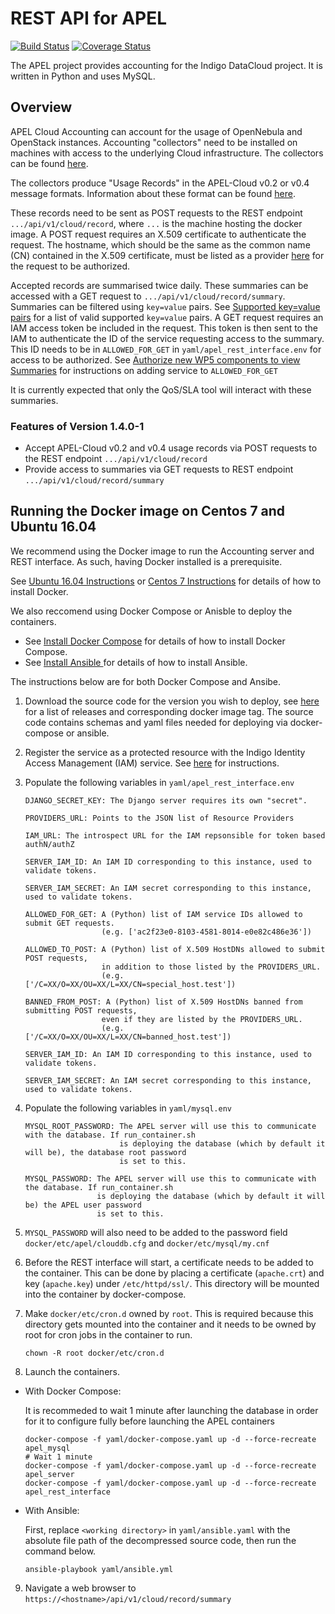 # REST API for APEL
[![Build Status](https://travis-ci.org/apel/rest.svg?branch=dev)](https://travis-ci.org/apel/rest)
[![Coverage Status](https://coveralls.io/repos/github/apel/rest/badge.svg?branch=dev)](https://coveralls.io/github/apel/rest?branch=dev)

The APEL project provides accounting for the Indigo DataCloud project. It is written in Python and uses MySQL.

## Overview
APEL Cloud Accounting can account for the usage of OpenNebula and OpenStack instances. Accounting "collectors" need to be installed on machines with access to the underlying Cloud infrastructure. The collectors can be found [here](https://indigo-dc.gitbooks.io/indigo-datacloud-releases/content/indigo1/accounting1.html).

The collectors produce "Usage Records" in the APEL-Cloud v0.2 or v0.4 message formats. Information about these format can be found [here](https://wiki.egi.eu/wiki/Federated_Cloud_Accounting#Documentation).

These records need to be sent as POST requests to the REST endpoint `.../api/v1/cloud/record`, where `...` is the machine hosting the docker image. A POST request requires an X.509 certificate to authenticate the request. The hostname, which should be the same as the common name (CN) contained in the X.509 certificate, must be listed as a provider [here](http://indigo.cloud.plgrid.pl/cmdb/service/list) for the request to be authorized.

Accepted records are summarised twice daily. These summaries can be accessed with a GET request to `.../api/v1/cloud/record/summary`. Summaries can be filtered using `key=value` pairs. See [Supported key=value pairs](doc/user.md#supported-keyvalue-pairs) for a list of valid supported `key=value` pairs. A GET request requires an IAM access token be included in the request. This token is then sent to the IAM to authenticate the ID of the service requesting access to the summary. This ID needs to be in `ALLOWED_FOR_GET` in `yaml/apel_rest_interface.env` for access to be authorized. See [Authorize new WP5 components to view Summaries](doc/admin.md#authorize-new-wp5-components-to-view-summaries) for instructions on adding service to `ALLOWED_FOR_GET`

It is currently expected that only the QoS/SLA tool will interact with these summaries.

### Features of Version 1.4.0-1

- Accept APEL-Cloud v0.2 and v0.4 usage records via POST requests to the REST endpoint `.../api/v1/cloud/record`
- Provide access to summaries via GET requests to REST endpoint `.../api/v1/cloud/record/summary`

## Running the Docker image on Centos 7 and Ubuntu 16.04
We recommend using the Docker image to run the Accounting server and REST interface. As such, having Docker installed is a prerequisite.

See [Ubuntu 16.04 Instructions](https://docs.docker.com/engine/installation/linux/ubuntulinux/) or [Centos 7 Instructions](https://docs.docker.com/engine/installation/linux/centos/) for details of how to install Docker.

We also reccomend using Docker Compose or Anisble to deploy the containers.
* See [Install Docker Compose](https://docs.docker.com/compose/install/) for details of how to install Docker Compose.
* See [Install Ansible ](http://docs.ansible.com/ansible/latest/intro_installation.html#installation) for details of how to install Ansible.

The instructions below are for both Docker Compose and Ansibe.

1. Download the source code for the version you wish to deploy, see [here](https://github.com/indigo-dc/Accounting/releases) for a list of releases and corresponding docker image tag. The source code contains schemas and yaml files needed for deploying via docker-compose or ansible.

2. Register the service as a protected resource with the Indigo Identity Access Management (IAM) service. See [here](doc/admin.md#register-the-service-as-a-protected-resource-with-the-indigo-identity-access-management-iam) for instructions.

3. Populate the following variables in `yaml/apel_rest_interface.env`
   ```
   DJANGO_SECRET_KEY: The Django server requires its own "secret".

   PROVIDERS_URL: Points to the JSON list of Resource Providers

   IAM_URL: The introspect URL for the IAM repsonsible for token based authN/authZ

   SERVER_IAM_ID: An IAM ID corresponding to this instance, used to validate tokens.

   SERVER_IAM_SECRET: An IAM secret corresponding to this instance, used to validate tokens.

   ALLOWED_FOR_GET: A (Python) list of IAM service IDs allowed to submit GET requests.
                    (e.g. ['ac2f23e0-8103-4581-8014-e0e82c486e36'])

   ALLOWED_TO_POST: A (Python) list of X.509 HostDNs allowed to submit POST requests,
                    in addition to those listed by the PROVIDERS_URL.
                    (e.g. ['/C=XX/O=XX/OU=XX/L=XX/CN=special_host.test'])

   BANNED_FROM_POST: A (Python) list of X.509 HostDNs banned from submitting POST requests,
                    even if they are listed by the PROVIDERS_URL.
                    (e.g. ['/C=XX/O=XX/OU=XX/L=XX/CN=banned_host.test'])

   SERVER_IAM_ID: An IAM ID corresponding to this instance, used to validate tokens.

   SERVER_IAM_SECRET: An IAM secret corresponding to this instance, used to validate tokens.
   ```

4. Populate the following variables in `yaml/mysql.env`
   ```
   MYSQL_ROOT_PASSWORD: The APEL server will use this to communicate with the database. If run_container.sh
                        is deploying the database (which by default it will be), the database root password
                        is set to this.

   MYSQL_PASSWORD: The APEL server will use this to communicate with the database. If run_container.sh
                   is deploying the database (which by default it will be) the APEL user password
                   is set to this.
   ```

5. `MYSQL_PASSWORD` will also need to be added to the password field `docker/etc/apel/clouddb.cfg` and `docker/etc/mysql/my.cnf`

6. Before the REST interface will start, a certificate needs to be added to the container. This can be done by placing a certificate (`apache.crt`) and key (`apache.key`) under `/etc/httpd/ssl/`. This directory will be mounted into the container by docker-compose.

7. Make `docker/etc/cron.d` owned by `root`. This is required because this directory gets mounted into the container and it needs to be owned by root for cron jobs in the container to run.
   ```
   chown -R root docker/etc/cron.d
   ```

8. Launch the containers.

- With Docker Compose:

   It is recommeded to wait 1 minute after launching the database in order for it to configure fully before launching the APEL containers
   ```
   docker-compose -f yaml/docker-compose.yaml up -d --force-recreate apel_mysql
   # Wait 1 minute
   docker-compose -f yaml/docker-compose.yaml up -d --force-recreate apel_server
   docker-compose -f yaml/docker-compose.yaml up -d --force-recreate apel_rest_interface
   ```

- With Ansible:

   First, replace `<working directory>` in `yaml/ansible.yaml` with the absolute file path of the decompressed source code, then run the command below.
   ```
   ansible-playbook yaml/ansible.yml
   ```

9. Navigate a web browser to `https://<hostname>/api/v1/cloud/record/summary`
